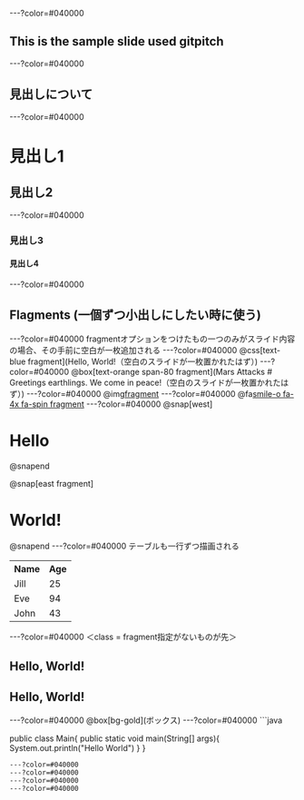 ---?color=#040000

## This is the sample slide used gitpitch

---?color=#040000
## 見出しについて
---?color=#040000
# 見出し1
## 見出し2
---?color=#040000
### 見出し3
#### 見出し4
---?color=#040000
## Flagments  (一個ずつ小出しにしたい時に使う)
---?color=#040000
fragmentオプションをつけたもの一つのみがスライド内容の場合、その手前に空白が一枚追加される
---?color=#040000
@css[text-blue fragment](Hello, World!（空白のスライドが一枚置かれたはず）)
---?color=#040000
@box[text-orange span-80 fragment](Mars Attacks # Greetings earthlings. We come in peace!（空白のスライドが一枚置かれたはず）)
---?color=#040000
@img[fragment](src/assets/logo.png)
---?color=#040000
@fa[smile-o fa-4x fa-spin fragment](めっちゃまわる)
---?color=#040000
@snap[west]
# Hello
@snapend

@snap[east fragment]
# World!
@snapend
---?color=#040000
テーブルも一行ずつ描画される
<table>
  <tr>
    <th>Name</th>
    <th>Age</th>
  </tr>
  <tr>
    <td>Jill</td>
    <td>25</td>
  </tr>
  <tr class="fragment">
    <td>Eve</td>
    <td>94</td>
  </tr>
  <tr class="fragment">
    <td>John</td>
    <td>43</td>
  </tr>
</table>
---?color=#040000
＜class = fragment指定がないものが先＞
<h2 class="fragment">Hello, World!</h2>
<h2>Hello, World!</h2>
---?color=#040000
@box[bg-gold](ボックス)
---?color=#040000
```java

public class Main{
  public static void main(String[] args){
    System.out.println("Hello World")
  }
}

```
---?color=#040000
---?color=#040000
---?color=#040000
---?color=#040000
